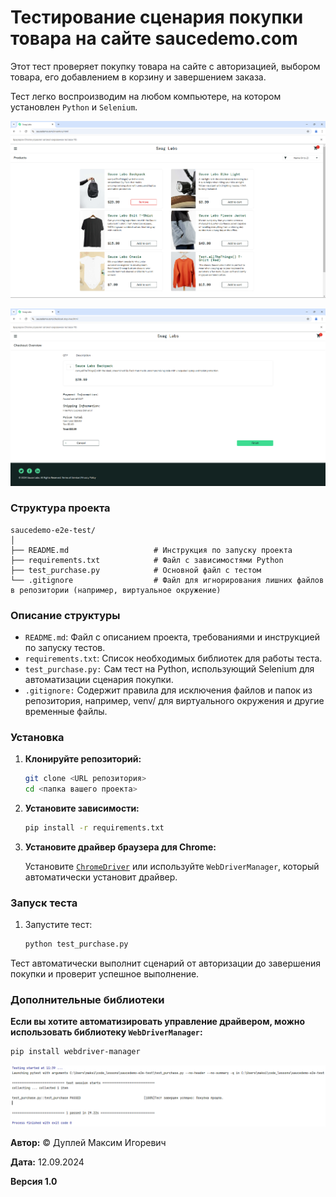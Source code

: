 # Тестирование сценария покупки товара на сайте saucedemo.com

Этот тест проверяет покупку товара на сайте с авторизацией, выбором товара, его добавлением в корзину и завершением заказа.

Тест легко воспроизводим на любом компьютере, на котором установлен `Python` и `Selenium`.

![saucedemo-e2e_1.png](img/saucedemo-e2e_1.png)

![saucedemo-e2e_2.png](img/saucedemo-e2e_2.png)

### Структура проекта
```
saucedemo-e2e-test/
│
├── README.md                   # Инструкция по запуску проекта
├── requirements.txt            # Файл с зависимостями Python
├── test_purchase.py            # Основной файл с тестом
└── .gitignore                  # Файл для игнорирования лишних файлов в репозитории (например, виртуальное окружение)
```


### Описание структуры

- `README.md`: Файл с описанием проекта, требованиями и инструкцией по запуску тестов.
- `requirements.txt`: Список необходимых библиотек для работы теста.
- `test_purchase.py:` Сам тест на Python, использующий Selenium для автоматизации сценария покупки.
- `.gitignore:` Содержит правила для исключения файлов и папок из репозитория, например, venv/ для виртуального окружения и другие временные файлы.


### Установка

1. **Клонируйте репозиторий:**
   ```bash
   git clone <URL репозитория>
   cd <папка вашего проекта>
   ```

2. **Установите зависимости:**
   ```bash
   pip install -r requirements.txt
   ```

3. **Установите драйвер браузера для Chrome:**

   Установите [`ChromeDriver`](https://sites.google.com/chromium.org/driver/) или используйте `WebDriverManager`, который автоматически установит драйвер.


### Запуск теста

1. Запустите тест:
   ```bash
   python test_purchase.py
   ```

Тест автоматически выполнит сценарий от авторизации до завершения покупки и проверит успешное выполнение.


### Дополнительные библиотеки

**Если вы хотите автоматизировать управление драйвером, можно использовать библиотеку `WebDriverManager`:**

```bash
pip install webdriver-manager
```

![saucedemo-e2e-test.png](img/saucedemo-e2e-test.png)



**Автор:** © Дуплей Максим Игоревич

**Дата:** 12.09.2024

**Версия 1.0**